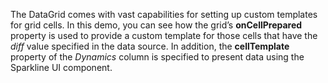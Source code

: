 The DataGrid comes with vast capabilities for setting up&nbsp;custom templates for grid cells. In&nbsp;this demo, you can see how the grid&rsquo;s **onCellPrepared** property is&nbsp;used to&nbsp;provide a&nbsp;custom template for those cells that have the _diff_ value specified in&nbsp;the data source. In&nbsp;addition, the **cellTemplate** property of&nbsp;the _Dynamics_ column is&nbsp;specified to&nbsp;present data using the Sparkline UI component.